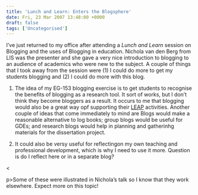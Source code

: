 ```yaml
---
title: 'Lunch and Learn: Enters the Blogsphere'
date: Fri, 23 Mar 2007 13:48:00 +0000
draft: false
tags: ['Uncategorised']
---
```


I’ve just returned to my office after attending a _Lunch and Learn_ session on Blogging and the uses of Blogging in education. Nichola van den Berg from LIS was the presenter and she gave a very nice introduction to blogging to an audience of academics who were new to the subject. A couple of things that I took away from the session were (1) I could do more to get my students blogging and (2) I could do more with this blog.

1.  The idea of my EG-153 blogging exercise is to get students to recognise the benefits of blogging as a research tool. It sort of works, but I don’t think they become bloggers as a result. It occurs to me that blogging would also be a great way opf supporting their [LEAP](http://www.swan.ac.uk/leap/) activities. Another couple of ideas that come immediately to mind are Blogs would make a reasonable alternative to log books; group blogs would be useful for GDEs; and research blogs would help in planning and gatherinhg materials for the dissertation project.
    
2.  It could also be versy useful for reflectingon my own teaching and professional development, which is why I need to use it more. Question is do I reflect here or in a separate blog?
    

<

p>Some of these were illustrated in Nichola’s talk so I know that they work elsewhere. Expect more on this topic!